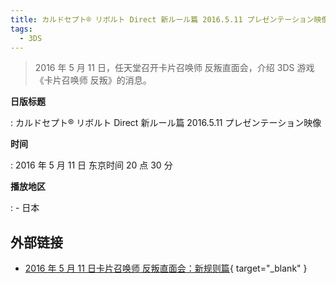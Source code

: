```yaml
---
title: カルドセプト® リボルト Direct 新ルール篇 2016.5.11 プレゼンテーション映像
tags:
  - 3DS
---
```


> 2016 年 5 月 11 日，任天堂召开卡片召唤师 反叛直面会，介绍 3DS 游戏《卡片召唤师 反叛》的消息。

**日版标题**

:   カルドセプト® リボルト Direct 新ルール篇 2016.5.11 プレゼンテーション映像

**时间**

:   2016 年 5 月 11 日 东京时间 20 点 30 分

**播放地区**

:   - 日本

## 外部链接

- [2016 年 5 月 11 日卡片召唤师 反叛直面会：新规则篇](https://www.bilibili.com/video/BV1Yt4y1y7Pt/){ target="_blank" }
